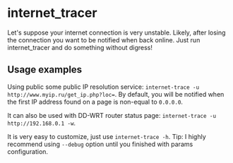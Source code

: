 internet_tracer
===============

Let's suppose your internet connection is very unstable.
Likely, after losing the connection you want to be notified when back online. Just run internet_tracer and do something without digress!


Usage examples
--------------

Using public some public IP resolution service: `internet-trace -u http://www.myip.ru/get_ip.php?loc=`.
By default, you will be notified when the first IP address found on a page is non-equal to `0.0.0.0`.

It can also be used with DD-WRT router status page: `internet-trace -u http://192.168.0.1 -w`.


It is very easy to customize, just use `internet-trace -h`.
Tip: I highly recommend using `--debug` option until you finished with params configuration.
